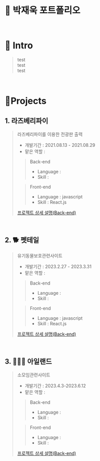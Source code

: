 # 📜 박재욱 포트폴리오

<br />

# 👋 Intro

> test   
> test   
> test    


<br />

# 📝Projects
## 1. 라즈베리파이

> 라즈베리파이를 이용한 전광판 출력
>
> - 개발기간 : 2021.08.13 - 2021.08.29
> - 맡은 역할 : 
>
>> Back-end
>> - Language : 
>> - Skill :
>> 
>> 
>
>> Front-end
>> - Language : javascript
>> - Skill : React.js
>> 
> [프로젝트 상세 설명(Back-end)](https://google/com)

<br />

## 2. 🐕 펫테일

> 유기동물보호관련사이트
>
> - 개발기간 : 2023.2.27 - 2023.3.31
> - 맡은 역할 : 
>
>> Back-end
>> - Language : 
>> - Skill :
>> 
>> 
>
>> Front-end
>> - Language : javascript
>> - Skill : React.js
>> 
> [프로젝트 상세 설명(Back-end)](https://google/com)

<br />

## 3. 🧑‍🤝‍🧑 아일랜드

> 소모임관련사이트
>
> - 개발기간 : 2023.4.3-2023.6.12
> - 맡은 역할 : 
>
>> Back-end
>> - Language : 
>> - Skill :
>> 
>> 
>
>> Front-end
>> - Language : 
>> - Skill : 
>>
> [프로젝트 상세 설명(Back-end)](https://google/com)

